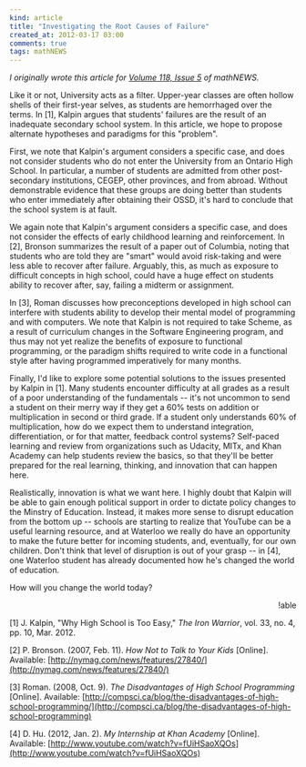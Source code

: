 ```yaml
---
kind: article
title: "Investigating the Root Causes of Failure"
created_at: 2012-03-17 03:00
comments: true
tags: mathNEWS
---
```

_I originally wrote this article for
[Volume 118, Issue 5](http://mathnews.uwaterloo.ca/wordpress/?p=2464)
of mathNEWS._

Like it or not, University acts as a filter. Upper-year classes are often hollow shells of their first-year selves, as students are hemorrhaged over the terms. In [1], Kalpin argues that students' failures are the result of an inadequate secondary school system. In this article, we hope to propose alternate hypotheses and paradigms for this "problem".

First, we note that Kalpin's argument considers a specific case, and does not consider students who do not enter the University from an Ontario High School. In particular, a number of students are admitted from other post-secondary institutions, CEGEP, other provinces, and from abroad. Without demonstrable evidence that these groups are doing better than students who enter immediately after obtaining their OSSD, it's hard to conclude that the school system is at fault.

We again note that Kalpin's argument considers a specific case, and does not consider the effects of early childhood learning and reinforcement. In [2], Bronson summarizes the result of a paper out of Columbia, noting that students who are told they are "smart" would avoid risk-taking and were less able to recover after failure. Arguably, this, as much as exposure to difficult concepts in high school, could have a huge effect on students ability to recover after, say, failing a midterm or assignment.

In [3], Roman discusses how preconceptions developed in high school can interfere with students ability to develop their mental model of programming and with computers. We note that Kalpin is not required to take Scheme, as a result of curriculum changes in the Software Engineering program, and thus may not yet realize the benefits of exposure to functional programming, or the paradigm shifts required to write code in a functional style after having programmed imperatively for many months.

Finally, I'd like to explore some potential solutions to the issues presented by Kalpin in [1]. Many students encounter difficulty at all grades as a result of a poor understanding of the fundamentals -- it's not uncommon to send a student on their merry way if they get a 60% tests on addition or multiplication in second or third grade. If a student only understands 60% of multiplication, how do we expect them to understand integration, differentiation, or for that matter, feedback control systems? Self-paced learning and review from organizations such as Udacity, MITx, and Khan Academy can help students review the basics, so that they'll be better prepared for the real learning, thinking, and innovation that can happen here.

Realistically, innovation is what we want here. I highly doubt that Kalpin will be able to gain enough political support in order to dictate policy changes to the Minstry of Education. Instead, it makes more sense to disrupt education from the bottom up -- schools are starting to realize that YouTube can be a useful learning resource, and at Waterloo we really do have an opportunity to make the future better for incoming students, and, eventually, for our own children. Don't think that level of disruption is out of your grasp -- in [4], one Waterloo student has already documented how he's changed the world of education.

How will you change the world today?

<p style="text-align: right">!able</p>

[1] J. Kalpin, "Why High School is Too Easy," <em>The Iron Warrior</em>, vol. 33, no. 4, pp. 10, Mar. 2012.

[2] P. Bronson. (2007, Feb. 11). <em>How Not to Talk to Your Kids</em> [Online]. Available:
[http://nymag.com/news/features/27840/](http://nymag.com/news/features/27840/)

[3] Roman. (2008, Oct. 9). <em>The Disadvantages of High School Programming</em> [Online]. Available:
[http://compsci.ca/blog/the-disadvantages-of-high-school-programming/](http://compsci.ca/blog/the-disadvantages-of-high-school-programming)

[4] D. Hu. (2012, Jan. 2). <em>My Internship at Khan Academy</em> [Online]. Available:
[http://www.youtube.com/watch?v=fUiHSaoXQOs](http://www.youtube.com/watch?v=fUiHSaoXQOs)
